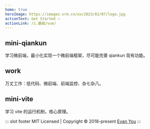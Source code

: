 ```yaml
---
home: true
heroImage: https://images.vrm.cn/ox/2023/02/07/logo.jpg
actionText: Get Started →
actionLink: /1.基础/vue/
---
```


<div class="features">
  <div class="feature">
    <h2>mini-qiankun</h2>
    <p>学习微前端，最小化实现一个微前端框架，尽可能完善 qiankun 现有功能。</p>
  </div>
  <div class="feature">
    <h2>work</h2>
    <p>万丈工作：低代码、微前端、前端监控、杂七杂八。</p>
  </div>
  <div class="feature">
    <h2>mini-vite</h2>
    <p>学习 vite 的运行机制，核心原理。</p>
  </div>
</div>

::: slot footer
MIT Licensed | Copyright © 2018-present [Evan You](https://github.com/yyx990803)
:::
